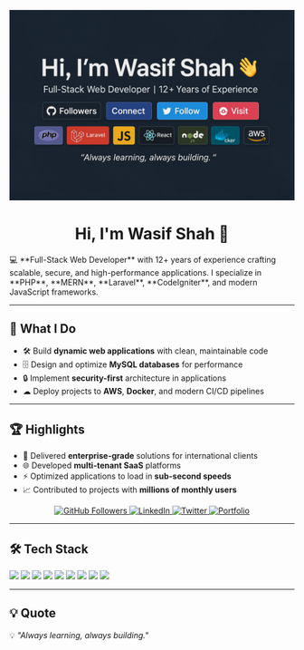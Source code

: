 ![Header](header.jpg)
<h1 align="center">Hi, I'm Wasif Shah 👋</h1>
💻 **Full-Stack Web Developer** with 12+ years of experience crafting scalable, secure, and high-performance applications.  
I specialize in **PHP**, **MERN**, **Laravel**, **CodeIgniter**, and modern JavaScript frameworks.  

---

## 🚀 What I Do
- 🛠 Build **dynamic web applications** with clean, maintainable code  
- 🗄 Design and optimize **MySQL databases** for performance  
- 🔒 Implement **security-first** architecture in applications  
- ☁ Deploy projects to **AWS**, **Docker**, and modern CI/CD pipelines  

---

## 🏆 Highlights
- 💼 Delivered **enterprise-grade** solutions for international clients  
- 🌐 Developed **multi-tenant SaaS** platforms  
- ⚡ Optimized applications to load in **sub-second speeds**  
- 📈 Contributed to projects with **millions of monthly users**  

<p align="center">
  <a href="https://github.com/wasifshah">
    <img src="https://img.shields.io/github/followers/wasifshah?label=Followers&style=for-the-badge&color=0e75b6" alt="GitHub Followers" />
  </a>
  <a href="https://linkedin.com/in/yourprofile">
    <img src="https://img.shields.io/badge/LinkedIn-Connect-blue?style=for-the-badge&logo=linkedin" alt="LinkedIn" />
  </a>
  <a href="https://twitter.com/yourhandle">
    <img src="https://img.shields.io/badge/Twitter-Follow-blue?style=for-the-badge&logo=twitter" alt="Twitter" />
  </a>
  <a href="https://yourportfolio.com">
    <img src="https://img.shields.io/badge/Portfolio-Visit-ff69b4?style=for-the-badge&logo=google-chrome" alt="Portfolio" />
  </a>
</p>

---

## 🛠 Tech Stack

<p>
  <img src="https://img.shields.io/badge/PHP-777BB4?style=for-the-badge&logo=php&logoColor=white" />
  <img src="https://img.shields.io/badge/Laravel-FF2D20?style=for-the-badge&logo=laravel&logoColor=white" />
  <img src="https://img.shields.io/badge/CodeIgniter-EF4223?style=for-the-badge&logo=codeigniter&logoColor=white" />
  <img src="https://img.shields.io/badge/JavaScript-F7DF1E?style=for-the-badge&logo=javascript&logoColor=black" />
  <img src="https://img.shields.io/badge/React-20232A?style=for-the-badge&logo=react&logoColor=61DAFB" />
  <img src="https://img.shields.io/badge/Node.js-43853D?style=for-the-badge&logo=node.js&logoColor=white" />
  <img src="https://img.shields.io/badge/MySQL-005C84?style=for-the-badge&logo=mysql&logoColor=white" />
  <img src="https://img.shields.io/badge/Docker-2496ED?style=for-the-badge&logo=docker&logoColor=white" />
  <img src="https://img.shields.io/badge/AWS-232F3E?style=for-the-badge&logo=amazon-aws&logoColor=FF9900" />
</p>

---

## 💡 Quote
💡 *"Always learning, always building."*
